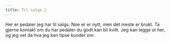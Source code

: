 ```yaml
---
title: Til salgs 💫
---
```

Her er pedaler jeg har til salgs. Noe er er nytt, men det meste er brukt. Ta gjerne kontakt om du har pedaler du godt kan bli kvitt. Jeg kan legge ut her, og jeg vet da hva jeg kan tipse kunder om.